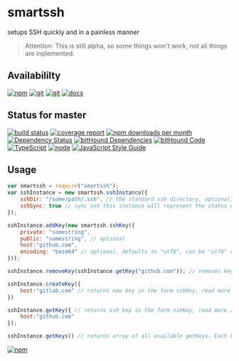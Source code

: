 # smartssh
setups SSH quickly and in a painless manner

> Attention: This is still alpha, so some things won't work, not all things are inplemented.

## Availabililty
[![npm](https://push.rocks/assets/repo-button-npm.svg)](https://www.npmjs.com/package/smartssh)
[![git](https://push.rocks/assets/repo-button-git.svg)](https://gitlab.com/pushrocks/smartssh)
[![git](https://push.rocks/assets/repo-button-mirror.svg)](https://github.com/pushrocks/smartssh)
[![docs](https://push.rocks/assets/repo-button-docs.svg)](https://pushrocks.gitlab.io/smartssh/)

## Status for master
[![build status](https://gitlab.com/pushrocks/smartssh/badges/master/build.svg)](https://gitlab.com/pushrocks/smartssh/commits/master)
[![coverage report](https://gitlab.com/pushrocks/smartssh/badges/master/coverage.svg)](https://gitlab.com/pushrocks/smartssh/commits/master)
[![npm downloads per month](https://img.shields.io/npm/dm/smartssh.svg)](https://www.npmjs.com/package/smartssh)
[![Dependency Status](https://david-dm.org/pushrocks/smartssh.svg)](https://david-dm.org/pushrocks/smartssh)
[![bitHound Dependencies](https://www.bithound.io/github/pushrocks/smartssh/badges/dependencies.svg)](https://www.bithound.io/github/pushrocks/smartssh/master/dependencies/npm)
[![bitHound Code](https://www.bithound.io/github/pushrocks/smartssh/badges/code.svg)](https://www.bithound.io/github/pushrocks/smartssh)
[![TypeScript](https://img.shields.io/badge/TypeScript-2.x-blue.svg)](https://nodejs.org/dist/latest-v6.x/docs/api/)
[![node](https://img.shields.io/badge/node->=%206.x.x-blue.svg)](https://nodejs.org/dist/latest-v6.x/docs/api/)
[![JavaScript Style Guide](https://img.shields.io/badge/code%20style-standard-brightgreen.svg)](http://standardjs.com/)

## Usage

```javascript
var smartssh = require("smartssh");
var sshInstance = new smartssh.sshInstance({
    sshDir: "/some/path/.ssh", // the standard ssh directory, optional, defaults to "~./.ssh"
    sshSync: true // sync ssh this instance will represent the status of an ssh dir if set to true;
});

sshInstance.addKey(new smartssh.sshKey({ 
    private: "somestring",
    public: "somestring", // optional
    host:"github.com",
    encoding: "base64" // optional, defaults to "utf8", can be "utf8" or "base64", useful for reading ssh keys from environment variables
}));

sshInstance.removeKey(sshInstance.getKey("github.com")); // removes key for host "github.com" is present

sshInstance.createKey({
    host:"gitlab.com" // returns new key in the form sshKey, read more about the sshKey class below
})

sshInstance.getKey({ // returns ssh key in the form sshKey, read more about the sshKey class below
    host:"github.com"
});

sshInstance.getKeys() // returns array of all available getKeys. Each key is in form of class sshKey

```

[![npm](https://push.rocks/assets/repo-header.svg)](https://push.rocks)
